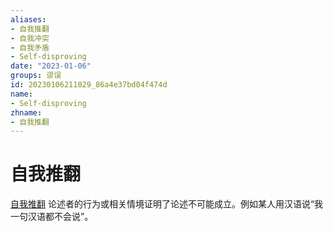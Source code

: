 ```yaml
---
aliases:
- 自我推翻
- 自我冲突
- 自我矛盾
- Self-disproving
date: "2023-01-06"
groups: 谬误
id: 20230106211029_86a4e37bd04f474d
name:
- Self-disproving
zhname:
- 自我推翻
---
```


# 自我推翻

[自我推翻](https://zh.wikipedia.org/wiki/%E8%87%AA%E6%88%91%E6%8E%A8%E7%BF%BB) 论述者的行为或相关情境证明了论述不可能成立。例如某人用汉语说“我一句汉语都不会说”。
